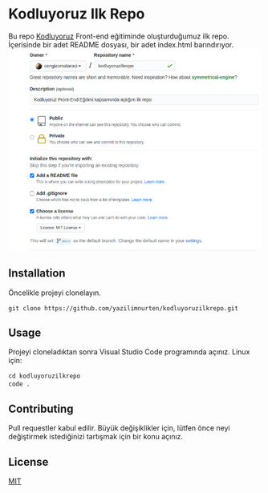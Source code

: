 # **Kodluyoruz Ilk Repo**
Bu repo [Kodluyoruz](https://www.kodluyoruz.org/) Front-end eğitiminde oluşturduğumuz ilk repo. 
İçerisinde bir adet README dosyası, bir adet index.html barındırıyor.
![proje resmi](https://raw.githubusercontent.com/Kodluyoruz/taskforce/main/git/odev1/figures/github.png)
## **Installation**
Öncelikle projeyi clonelayın.
```
git clone https://github.com/yazilimnurten/kodluyoruzilkrepo.git
```
## **Usage**
Projeyi cloneladıktan sonra Visual Studio Code programında açınız.
Linux için:
```
cd kodluyoruzilkrepo
code .
```
## **Contributing**
Pull requestler kabul edilir. Büyük değişiklikler için, lütfen önce neyi değiştirmek istediğinizi tartışmak için bir konu açınız.
## **License**
[MIT](https://choosealicense.com/licenses/mit/)

